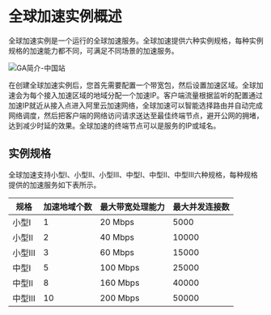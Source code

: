 # 全球加速实例概述

全球加速实例是一个运行的全球加速服务。全球加速提供六种实例规格，每种实例规格的加速能力都不同，可满足不同场景的加速服务。

![GA简介-中国站](https://static-aliyun-doc.oss-accelerate.aliyuncs.com/assets/img/zh-CN/4323839951/p84074.png)

在创建全球加速实例后，您首先需要配置一个带宽包，然后设置加速区域。全球加速会为每个接入加速区域的地域分配一个加速IP。客户端流量根据监听的配置通过加速IP就近从接入点进入阿里云加速网络，全球加速可以智能选择路由并自动完成网络调度，然后把客户端的网络访问请求送达至最佳终端节点，避开公网的拥堵，达到减少时延的效果。全球加速的终端节点可以是服务的IP或域名。

## 实例规格

全球加速支持小型Ⅰ、小型Ⅱ、小型Ⅲ、中型Ⅰ、中型Ⅱ、中型Ⅲ六种规格，每种规格提供的加速服务如下表所示。

|规格|加速地域个数|最大带宽处理能力|最大并发连接数|
|--|------|--------|-------|
|小型Ⅰ|1|20 Mbps|5000|
|小型Ⅱ|2|40 Mbps|10000|
|小型Ⅲ|3|60 Mbps|15000|
|中型Ⅰ|5|100 Mbps|25000|
|中型Ⅱ|8|160 Mbps|40000|
|中型Ⅲ|10|200 Mbps|50000|

